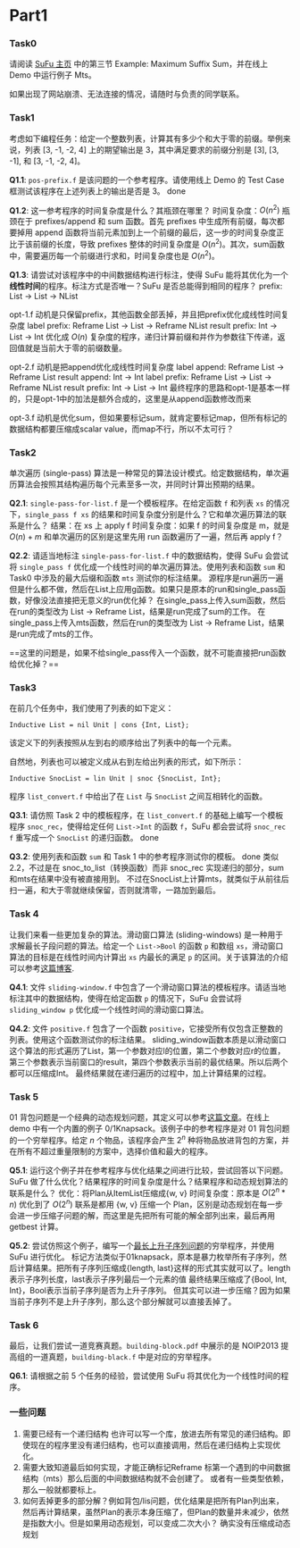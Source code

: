 # Part1

### Task0

请阅读 [SuFu 主页](http://8.140.207.65/) 中的第三节 Example: Maximum Suffix Sum，并在线上 Demo 中运行例子 Mts。

如果出现了网站崩溃、无法连接的情况，请随时与负责的同学联系。

### Task1

考虑如下编程任务：给定一个整数列表，计算其有多少个和大于零的前缀。举例来说，列表 [3, -1, -2, 4] 上的期望输出是 3，其中满足要求的前缀分别是 [3], [3, -1], 和 [3, -1, -2, 4]。

**Q1.1**:  `pos-prefix.f` 是该问题的一个参考程序。请使用线上 Demo 的 Test Case 框测试该程序在上述列表上的输出是否是 3。
done

**Q1.2**: 这一参考程序的时间复杂度是什么？其瓶颈在哪里？
时间复杂度：$O(n^2)$
瓶颈在于 prefixes/append 和 sum 函数。首先 prefixes 中生成所有前缀，每次都要掉用 append 函数将当前元素加到上一个前缀的最后，这一步的时间复杂度正比于该前缀的长度，导致 prefixes 整体的时间复杂度是 $O(n^2)$。其次，sum函数中，需要遍历每一个前缀进行求和，时间复杂度也是 $O(n^2)$。

**Q1.3**: 请尝试对该程序中的中间数据结构进行标注，使得 SuFu 能将其优化为一个**线性时间**的程序。标注方式是否唯一？SuFu 是否总能得到相同的程序？
prefix: List -> List -> NList

opt-1.f
动机是只保留prefix，其他函数全部丢掉，并且把prefix优化成线性时间复杂度
label prefix: Reframe List -> List -> Reframe NList
result prefix: Int -> List -> Int
优化成 $O(n)$ 复杂度的程序，递归计算前缀和并作为参数往下传递，返回值就是当前大于零的前缀数量。

opt-2.f
动机是把append优化成线性时间复杂度
label append: Reframe List -> Reframe List
result append: Int -> Int
label prefix: Reframe List -> List -> Reframe NList
result prefix: Int -> List -> Int
最终程序的思路和opt-1是基本一样的，只是opt-1中的加法是额外合成的，这里是从append函数修改而来

opt-3.f
动机是优化sum，但如果要标记sum，就肯定要标记map，但所有标记的数据结构都要压缩成scalar value，而map不行，所以不太可行？


### Task2

单次遍历 (single-pass) 算法是一种常见的算法设计模式。给定数据结构，单次遍历算法会按照其结构遍历每个元素至多一次，并同时计算出预期的结果。

**Q2.1**: `single-pass-for-list.f` 是一个模板程序。在给定函数 `f` 和列表 `xs` 的情况下，`single_pass f xs` 的结果和时间复杂度分别是什么？它和单次遍历算法的联系是什么？
结果：在 xs 上 apply f
时间复杂度：如果 f 的时间复杂度是 m，就是 $O(n) + m$
和单次遍历的区别是这里先用 run 函数遍历了一遍，然后再 apply f？

**Q2.2**: 请适当地标注 `single-pass-for-list.f` 中的数据结构，使得 SuFu 会尝试将 `single_pass f` 优化成一个线性时间的单次遍历算法。使用列表和函数 `sum` 和 Task0 中涉及的最大后缀和函数 `mts` 测试你的标注结果。
源程序是run遍历一遍但是什么都不做，然后在List上应用g函数。如果只是原本的run和single_pass函数，好像没法直接把无意义的run优化掉？
在single_pass上传入sum函数，然后在run的类型改为 List -> Reframe List，结果是run完成了sum的工作。
在single_pass上传入mts函数，然后在run的类型改为 List -> Reframe List，结果是run完成了mts的工作。

==这里的问题是，如果不给single_pass传入一个函数，就不可能直接把run函数给优化掉？==


### Task3

在前几个任务中，我们使用了列表的如下定义：

```
Inductive List = nil Unit | cons {Int, List};
```

该定义下的列表按照从左到右的顺序给出了列表中的每一个元素。

自然地，列表也可以被定义成从右到左给出列表的形式，如下所示：

```
Inductive SnocList = lin Unit | snoc {SnocList, Int};
```

程序 `list_convert.f` 中给出了在 `List` 与 `SnocList` 之间互相转化的函数。

**Q3.1**:  请仿照 Task 2 中的模板程序，在 `list_convert.f` 的基础上编写一个模板程序 `snoc_rec`，使得给定任何 `List->Int` 的函数 `f`，SuFu 都会尝试将 `snoc_rec f` 重写成一个 `SnocList` 的递归函数。
done

**Q3.2**: 使用列表和函数 `sum` 和 Task 1 中的参考程序测试你的模板。
done
类似2.2，不过是在 snoc_to_list（转换函数）而非 snoc_rec 实现递归的部分，sum和mts在结果中没有被直接用到。
不过在SnocList上计算mts，就类似于从前往后扫一遍，和大于零就继续保留，否则就清零，一路加到最后。


### Task 4 

让我们来看一些更加复杂的算法。滑动窗口算法 (sliding-windows) 是一种用于求解最长子段问题的算法。给定一个 `List->Bool` 的函数 `p` 和数组 `xs`，滑动窗口算法的目标是在线性时间内计算出 `xs` 内最长的满足 `p` 的区间。关于该算法的介绍可以参考[这篇博客](https://blog.csdn.net/V_zjs/article/details/132795860).

**Q4.1**: 文件 `sliding-window.f` 中包含了一个滑动窗口算法的模板程序。请适当地标注其中的数据结构，使得在给定函数 `p` 的情况下，SuFu 会尝试将 `sliding_window p` 优化成一个线性时间的滑动窗口算法。 

**Q4.2**: 文件 `positive.f` 包含了一个函数 `positive`，它接受所有仅包含正整数的列表。使用这个函数测试你的标注结果。
sliding_window函数本质是以滑动窗口这个算法的形式遍历了List，第一个参数对应l的位置，第二个参数对应r的位置，第三个参数表示当前窗口的result，第四个参数表示当前的最优结果。所以后两个都可以压缩成Int。
最终结果就在递归遍历的过程中，加上计算结果的过程。


### Task 5 

01 背包问题是一个经典的动态规划问题，其定义可以参考[这篇文章](https://www.geeksforgeeks.org/0-1-knapsack-problem-dp-10/)。在线上 demo 中有一个内置的例子 0/1Knapsack。该例子中的参考程序是对 01 背包问题的一个穷举程序。给定 $n$ 个物品，该程序会产生 $2^n$ 种将物品放进背包的方案，并在所有不超过重量限制的方案中，选择价值和最大的程序。

**Q5.1**: 运行这个例子并在参考程序与优化结果之间进行比较，尝试回答以下问题。SuFu 做了什么优化？结果程序的时间复杂度是什么？结果程序和动态规划算法的联系是什么？
优化：将Plan从ItemList压缩成{w, v}
时间复杂度：原本是 $O(2^n * n)$ 优化到了 $O(2^n)$
联系是都用 {w, v} 压缩一个 Plan，区别是动态规划在每一步会进一步压缩子问题的解，而这里是先把所有可能的解全部列出来，最后再用 getbest 计算。

**Q5.2**: 尝试仿照这个例子，编写一个[最长上升子序列问题](https://www.geeksforgeeks.org/longest-increasing-subsequence-dp-3/)的穷举程序，并使用 SuFu 进行优化。
标记方法类似于01knapsack，原本是暴力枚举所有子序列，然后计算结果。把所有子序列压缩成{length, last}这样的形式其实就可以了。length表示子序列长度，last表示子序列最后一个元素的值
最终结果压缩成了{Bool, Int, Int}，Bool表示当前子序列是否为上升子序列。
但其实可以进一步压缩？因为如果当前子序列不是上升子序列，那么这个部分解就可以直接丢掉了。


### Task 6

最后，让我们尝试一道竞赛真题。`building-block.pdf` 中展示的是 NOIP2013 提高组的一道真题，`building-black.f` 中是对应的穷举程序。

**Q6.1**: 请根据之前 5 个任务的经验，尝试使用 SuFu 将其优化为一个线性时间的程序。


### 一些问题
1. 需要已经有一个递归结构
也许可以写一个库，放进去所有常见的递归结构。即使现在的程序里没有递归结构，也可以直接调用，然后在递归结构上实现优化。
2. 需要大致知道最后如何实现，才能正确标记Reframe
标第一个遇到的中间数据结构（mts）那么后面的中间数据结构就不会创建了。
或者有一些类型依赖，那么一般就都要标上。
3. 如何丢掉更多的部分解？例如背包/lis问题，优化结果是把所有Plan列出来，然后再计算结果，虽然Plan的表示本身压缩了，但Plan的数量并未减少，依然是指数大小。但是如果用动态规划，可以变成二次大小？
确实没有压缩成动态规划

